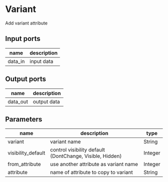
# Variant
Add variant attribute

## Input ports
|name|description|
|-|-|
|data_in|input data|


## Output ports
|name|description|
|-|-|
|data_out|output data|


## Parameters
|name|description|type|
|-|-|-|
|variant|variant name|String|
|visibility_default|control visibility default (DontChange, Visible, Hidden)|Integer|
|from_attribute|use another attribute as variant name|Integer|
|attribute|name of attribute to copy to variant|String|
